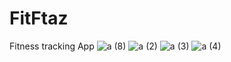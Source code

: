 # FitFtaz
Fitness tracking App 
![a (8)](https://github.com/Tdphimasha/FitFtaz/assets/96642932/01d63a7a-a444-4e0a-bb7b-b8870f848458)
![a (2)](https://github.com/Tdphimasha/FitFtaz/assets/96642932/7af05744-9637-4aef-a0c7-d6e84a4faf23)
![a (3)](https://github.com/Tdphimasha/FitFtaz/assets/96642932/c41247d4-17b6-4b8d-b166-b107a4376bd3)
![a (4)](https://github.com/Tdphimasha/FitFtaz/assets/96642932/cdf0fc49-8637-4011-bada-f4049e848738)
